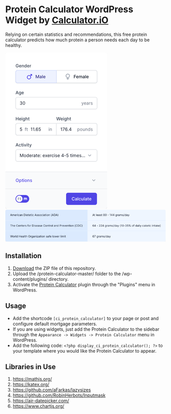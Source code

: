 # Protein Calculator WordPress Widget by [Calculator.iO](https://www.calculator.io/ "Calculator.iO Homepage")

Relying on certain statistics and recommendations, this free protein calculator predicts how much protein a person needs each day to be healthy.

![Protein Calculator Input Form](/assets/images/screenshot-1.png "Protein Calculator Input Form")
![Protein Calculator Calculation Results](/assets/images/screenshot-2.png "Protein Calculator Calculation Results")

## Installation

1. [Download](https://github.com/pub-calculator-io/age-calculator/archive/refs/heads/master.zip) the ZIP file of this repository.
2. Upload the /protein-calculator-master/ folder to the /wp-content/plugins/ directory.
3. Activate the [Protein Calculator](https://www.calculator.io/protein-calculator/ "Protein Calculator Homepage") plugin through the "Plugins" menu in WordPress.

## Usage
* Add the shortcode `[ci_protein_calculator]` to your page or post and configure default mortgage parameters.
* If you are using widgets, just add the Protein Calculator to the sidebar through the `Appearance -> Widgets -> Protein Calculator` menu in WordPress.
* Add the following code: `<?php display_ci_protein_calculator(); ?>` to your template where you would like the Protein Calculator to appear.

## Libraries in Use
1. https://mathjs.org/
2. https://katex.org/
3. https://github.com/aFarkas/lazysizes
4. https://github.com/RobinHerbots/Inputmask
5. https://air-datepicker.com/
6. https://www.chartjs.org/
